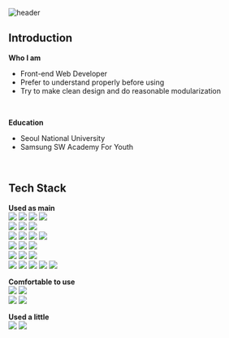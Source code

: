 ![header](https://capsule-render.vercel.app/api?type=slice&color=C6BBB7&height=180&text=Hani&fontSize=60&fontAlign=80&&fontAlignY=20&rotate=12&desc=Front%20End%20Developer&fontColor=ffffff&descAlign=80&descAlignY=40&stroke=c4b2ab&animation=blink)

## Introduction
**Who I am** <br />
- Front-end Web Developer
- Prefer to understand properly before using
- Try to make clean design and do reasonable modularization
<br />

**Education** <br />
- Seoul National University <br />
- Samsung SW Academy For Youth <br />
<br />

## Tech Stack 
**Used as main** <br />
<img src="https://img.shields.io/badge/Javascript-F7DF1E?style=for-the-badge&logo=JavaScript&logoColor=black"/>
<img src="https://img.shields.io/badge/TypeScript-3178C6?style=for-the-badge&logo=TypeScript&logoColor=black"/>
<img src="https://img.shields.io/badge/HTML5-E34F26?style=for-the-badge&logo=HTML5&logoColor=black"/>
<img src="https://img.shields.io/badge/CSS3-1572B6?style=for-the-badge&logo=CSS3&logoColor=black"/>
<br />
<img src="https://img.shields.io/badge/React-61DAFB?style=for-the-badge&logo=React&logoColor=black"/>
<img src="https://img.shields.io/badge/Next.js-000000?style=for-the-badge&logo=Next.js&logoColor=black"/>
<img src="https://img.shields.io/badge/Vue2-4FC08D?style=for-the-badge&logo=Vue.js&logoColor=black"/>
<br />
<img src="https://img.shields.io/badge/Redux toolkit-764ABC?style=for-the-badge&logo=Redux&logoColor=black"/>
<img src="https://img.shields.io/badge/Recoil-3578E5?style=for-the-badge&logo=Recoil&logoColor=black"/>
<img src="https://img.shields.io/badge/zustand-FF9E0F?style=for-the-badge&logo=zustand&logoColor=black"/>
<img src="https://img.shields.io/badge/React Query-FF4154?style=for-the-badge&logo=reactquery&logoColor=black"/>
<br />
<img src="https://img.shields.io/badge/Styled Components-DB7093?style=for-the-badge&logo=styled-components&logoColor=black"/>
<img src="https://img.shields.io/badge/Bootstrap-7952B3?style=for-the-badge&logo=Bootstrap&logoColor=black"/>
<img src="https://img.shields.io/badge/Tailwind CSS-06B6D4?style=for-the-badge&logo=Tailwind CSS&logoColor=black"/>
<br />
<img src="https://img.shields.io/badge/Git-F05032?style=for-the-badge&logo=Git&logoColor=black"/>
<img src="https://img.shields.io/badge/GitHub-E8E8E8?style=for-the-badge&logo=GitHub&logoColor=black"/>
<img src="https://img.shields.io/badge/GitLab-FC6D26?style=for-the-badge&logo=GitLab&logoColor=black"/>
<br />
<img src="https://img.shields.io/badge/Jira-0052CC?style=for-the-badge&logo=Jira&logoColor=black"/>
<img src="https://img.shields.io/badge/notion-000000?style=for-the-badge&logo=notion&logoColor=black"/>
<img src="https://img.shields.io/badge/Slack-4A154B?style=for-the-badge&logo=Slack&logoColor=black"/>
<img src="https://img.shields.io/badge/Figma-F24E1E?style=for-the-badge&logo=Figma&logoColor=black"/>
<img src="https://img.shields.io/badge/Visual Studio Code-007ACC?style=for-the-badge&logo=Visual Studio Code&logoColor=black"/>
<br />


**Comfortable to use** <br />
<img src="https://img.shields.io/badge/Python-3776AB?style=for-the-badge&logo=Python&logoColor=black"/>
<img src="https://img.shields.io/badge/Django-092E20?style=for-the-badge&logo=Django&logoColor=black"/>
<br />
<img src="https://img.shields.io/badge/PyCharm-000000?style=for-the-badge&logo=PyCharm&logoColor=black"/>
<img src="https://img.shields.io/badge/Mattermost-0058CC?style=for-the-badge&logo=Mattermost&logoColor=black"/>
<br />

**Used a little** <br />
<img src="https://img.shields.io/badge/Java-007396?style=for-the-badge&logo=java&logoColor=black"/>
<img src="https://img.shields.io/badge/Eclipse-2C2255?style=for-the-badge&logo=Eclipse IDE&logoColor=black"/>





<!--
**hani2057/hani2057** is a ✨ _special_ ✨ repository because its `README.md` (this file) appears on your GitHub profile.

Here are some ideas to get you started:

- 🔭 I’m currently working on ...
- 🌱 I’m currently learning ...
- 👯 I’m looking to collaborate on ...
- 🤔 I’m looking for help with ...
- 💬 Ask me about ...
- 📫 How to reach me: ...
- 😄 Pronouns: ...
- ⚡ Fun fact: ...
-->
